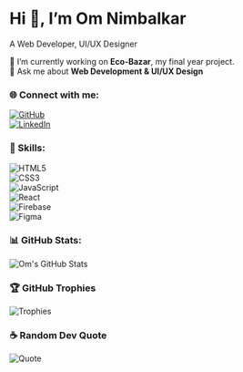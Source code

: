 # Hi 👋, I’m Om Nimbalkar  
A Web Developer, UI/UX Designer 

🔭 I’m currently working on **Eco-Bazar**, my final year project.  
💬 Ask me about **Web Development & UI/UX Design**  

### 🌐 Connect with me:  
[![GitHub](https://img.shields.io/badge/GitHub-omiinimbalkar-181717?style=for-the-badge&logo=github)](https://github.com/omiinimbalkar)  
[![LinkedIn](https://img.shields.io/badge/LinkedIn-blue?style=for-the-badge&logo=linkedin)](www.linkedin.com/in/om-swati-sanjay-nimbalkar-7367802ba)  

### 🚀 Skills:  
![HTML5](https://img.shields.io/badge/HTML5-E34F26?style=for-the-badge&logo=html5&logoColor=white)  
![CSS3](https://img.shields.io/badge/CSS3-1572B6?style=for-the-badge&logo=css3&logoColor=white)  
![JavaScript](https://img.shields.io/badge/JavaScript-F7DF1E?style=for-the-badge&logo=javascript&logoColor=black)  
![React](https://img.shields.io/badge/React-61DAFB?style=for-the-badge&logo=react&logoColor=black)  
![Firebase](https://img.shields.io/badge/Firebase-FFCA28?style=for-the-badge&logo=firebase&logoColor=black)  
![Figma](https://img.shields.io/badge/Figma-F24E1E?style=for-the-badge&logo=figma&logoColor=white)  


### 📊 GitHub Stats:  
![Om's GitHub Stats](https://github-readme-stats.vercel.app/api?username=omiinimbalkar&show_icons=true&theme=dark)  

### 🏆 GitHub Trophies  
![Trophies](https://github-profile-trophy.vercel.app/?username=omiinimbalkar&theme=onedark&no-bg=true&no-frame=true)

### ☕ Random Dev Quote  
![Quote](https://quotes-github-readme.vercel.app/api?type=horizontal)

